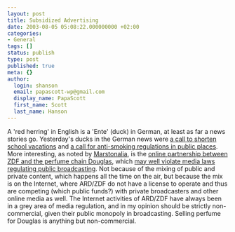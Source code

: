 ```yaml
---
layout: post
title: Subsidized Advertising
date: 2003-08-05 05:08:22.000000000 +02:00
categories:
- General
tags: []
status: publish
type: post
published: true
meta: {}
author:
  login: shanson
  email: papascott-wp@gmail.com
  display_name: PapaScott
  first_name: Scott
  last_name: Hanson
---
```

<p>A 'red herring' in English is a 'Ente' (duck) in German, at least as far a news stories go. Yesterday's ducks in the German news were <a title="Sommertheater: CDU-Politiker fordert Verkürzung der Ferien auf vier Wochen - Politik - SPIEGEL ONLINE" href="http://www.spiegel.de/politik/deutschland/0,1518,259747,00.html">a call to shorten school vacations</a> and <a title="tagesschau.de : Politiker machen Front gegen Rauchen" href="http://www.tagesschau.de/aktuell/meldungen/0,1185,OID2105360_TYP6_THE_NAVSPM11172_REF2,00.html">a call for anti-smoking regulations in public places</a>. More interesting, as noted by <a title="Marstonalia" href="http://marston.blogspot.com/2003_08_03_marston_archive.html#106002395376554389">Marstonalia</a>, is the <a title="Home - Leute Heute ZDF Boulevard Berühmtheiten Musik" href="http://leuteheute.douglas.de/out/58.php">online partnership between ZDF and the perfume chain Douglas</a>, which <a title="ZDF: Grenzenlose Nähe - Kultur - SPIEGEL ONLINE" href="http://www.spiegel.de/kultur/gesellschaft/0,1518,259821,00.html">may well violate media laws regulating public broadcasting</a>. Not because of the mixing of public and private content, which happens all the time on the air, but because the mix is on the Internet, where ARD/ZDF do not have a license to operate and thus are competing (which public funds?) with private broadcasters and other online media as well. The Internet activities of ARD/ZDF have always been in a grey area of media regulation, and in my opinion should be strictly non-commercial, given their public monopoly in broadcasting. Selling perfume for Douglas is anything but non-commercial.</p>
